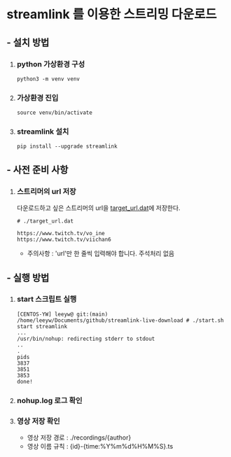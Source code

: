# streamlink 를 이용한 스트리밍 다운로드

## - 설치 방법

1.  ### python 가상환경 구성

        python3 -m venv venv

2.  ### 가상환경 진입

        source venv/bin/activate

3.  ### streamlink 설치

        pip install --upgrade streamlink

## - 사전 준비 사항

1. ### 스트리머의 url 저장

   다운로드하고 싶은 스트리머의 url을 [target_url.dat](./target_url.dat)에 저장한다.

   ```
   # ./target_url.dat

   https://www.twitch.tv/vo_ine
   https://www.twitch.tv/viichan6
   ```

   - 주의사항 : 'url'만 한 줄씩 입력해야 합니다. 주석처리 없음

## - 실행 방법

1.  ### start 스크립트 실행

        [CENTOS-YW] leeyw@ git:(main) /home/leeyw/Documents/github/streamlink-live-download # ./start.sh
        start streamlink
        ...
        /usr/bin/nohup: redirecting stderr to stdout
        ..
        .
        pids
        3837
        3851
        3853
        done!

2.  ### nohup.log 로그 확인
3.  ### 영상 저장 확인
    - 영상 저장 경로 : ./recordings/{author}
    - 영상 이름 규칙 : {id}-{time:%Y%m%d%H%M%S}.ts
